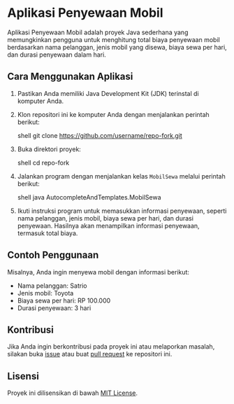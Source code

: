 # Aplikasi Penyewaan Mobil

Aplikasi Penyewaan Mobil adalah proyek Java sederhana yang memungkinkan pengguna untuk menghitung total biaya penyewaan mobil berdasarkan nama pelanggan, jenis mobil yang disewa, biaya sewa per hari, dan durasi penyewaan dalam hari.

## Cara Menggunakan Aplikasi

1. Pastikan Anda memiliki Java Development Kit (JDK) terinstal di komputer Anda.
2. Klon repositori ini ke komputer Anda dengan menjalankan perintah berikut:

   shell
   git clone https://github.com/username/repo-fork.git


3. Buka direktori proyek:

   shell
   cd repo-fork


4. Jalankan program dengan menjalankan kelas `MobilSewa` melalui perintah berikut:

   shell
   java AutocompleteAndTemplates.MobilSewa


5. Ikuti instruksi program untuk memasukkan informasi penyewaan, seperti nama pelanggan, jenis mobil, biaya sewa per hari, dan durasi penyewaan. Hasilnya akan menampilkan informasi penyewaan, termasuk total biaya.

## Contoh Penggunaan

Misalnya, Anda ingin menyewa mobil dengan informasi berikut:
- Nama pelanggan: Satrio
- Jenis mobil: Toyota
- Biaya sewa per hari: RP 100.000
- Durasi penyewaan: 3 hari

## Kontribusi

Jika Anda ingin berkontribusi pada proyek ini atau melaporkan masalah, silakan buka [issue](https://github.com/username/repo-fork/issues) atau buat [pull request](https://github.com/username/repo-fork/pulls) ke repositori ini.

## Lisensi

Proyek ini dilisensikan di bawah [MIT License](LICENSE).